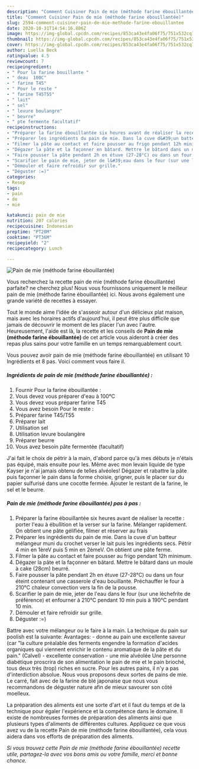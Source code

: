 ```yaml
---
description: "Comment Cuisiner Pain de mie (méthode farine ébouillantée)"
title: "Comment Cuisiner Pain de mie (méthode farine ébouillantée)"
slug: 2594-comment-cuisiner-pain-de-mie-methode-farine-ebouillantee
date: 2020-10-31T14:54:16.806Z
image: https://img-global.cpcdn.com/recipes/853ca43e4fa06f75/751x532cq70/pain-de-mie-methode-farine-ebouillantee-photo-principale-de-la-recette.jpg
thumbnail: https://img-global.cpcdn.com/recipes/853ca43e4fa06f75/751x532cq70/pain-de-mie-methode-farine-ebouillantee-photo-principale-de-la-recette.jpg
cover: https://img-global.cpcdn.com/recipes/853ca43e4fa06f75/751x532cq70/pain-de-mie-methode-farine-ebouillantee-photo-principale-de-la-recette.jpg
author: Luella Beck
ratingvalue: 4.5
reviewcount: 7
recipeingredient:
- " Pour la farine bouillante "
- " deau  100C"
- " farine T45"
- " Pour le reste "
- " farine T45T55"
- " lait"
- " sel"
- " levure boulangre"
- " beurre"
- " pte fermente facultatif"
recipeinstructions:
- "Préparer la farine ébouillantée six heures avant de réaliser la recette : porter l&#39;eau à ébullition et la verser sur la farine. Mélanger rapidement. On obtient une pâte gélifiée, filmer et réserver au frais"
- "Préparer les ingrédients du pain de mie. Dans la cuve d&#39;un batteur mélangeur muni du crochet verser le lait puis les ingrédients secs. Pétrir 4 min en 1èreV puis 5 min en 2èmeV. On obtient une pâte ferme."
- "Filmer la pâte au contact et faire pousser au frigo pendant 12h minimum."
- "Dégazer la pâte et la façonner en bâtard. Mettre le bâtard dans un moule à cake (28cm) beurré."
- "Faire pousser la pâte pendant 2h en étuve (27-28°C) ou dans un four éteint contenant une casserole d&#39;eau bouillante. Préchauffer le four à 210°C chaleur convection vers la fin de la pousse."
- "Scarifier le pain de mie, jeter de l&#39;eau dans le four (sur une lèchefrite de préférence) et enfourner à 210°C pendant 10 min puis à 190°C pendant 10 min."
- "Démouler et faire refroidir sur grille."
- "Déguster :=)"
categories:
- Resep
tags:
- pain
- de
- mie

katakunci: pain de mie 
nutrition: 207 calories
recipecuisine: Indonesian
preptime: "PT20M"
cooktime: "PT36M"
recipeyield: "2"
recipecategory: Lunch

---
```



![Pain de mie (méthode farine ébouillantée)](https://img-global.cpcdn.com/recipes/853ca43e4fa06f75/751x532cq70/pain-de-mie-methode-farine-ebouillantee-photo-principale-de-la-recette.jpg)

Vous recherchez la recette pain de mie (méthode farine ébouillantée) parfaite? ne cherchez plus! Nous vous fournissons uniquement le meilleur pain de mie (méthode farine ébouillantée) ici. Nous avons également une grande variété de recettes à essayer.

Tout le monde aime l'idée de s'asseoir autour d'un délicieux plat maison, mais avec les horaires actifs d'aujourd'hui, il peut être plus difficile que jamais de découvrir le moment de les placer l'un avec l'autre. Heureusement, l'aide est là, la recette et les conseils de <strong> Pain de mie (méthode farine ébouillantée) </strong> de cet article vous aideront à créer des repas plus sains pour votre famille en un temps remarquablement court.

<!--inarticleads1-->

Vous pouvez avoir pain de mie (méthode farine ébouillantée) en utilisant 10 Ingrédients et 8 pas. Voici comment vous faire il.

##### Ingrédients de pain de mie (méthode farine ébouillantée) :

1. Fournir  Pour la farine ébouillantée :
1. Vous devez vous préparer  d&#39;eau à 100°C
1. Vous devez vous préparer  farine T45
1. Vous avez besoin  Pour le reste :
1. Préparer  farine T45/T55
1. Préparer  lait
1. Utilisation  sel
1. Utilisation  levure boulangère
1. Préparer  beurre
1. Vous avez besoin  pâte fermentée (facultatif)


J&#39;ai fait le choix de pétrir à la main, d&#39;abord parce qu&#39;à mes débuts je n&#39;étais pas équipé, mais ensuite pour les. Même avec mon levain liquide de type Kayser je n&#39;ai jamais obtenu de telles alvéoles! Dégazer et rabattre la pâte puis façonner le pain dans la forme choisie, grigner, puis le placer sur du papier sulfurisé dans une cocotte fermée. Ajouter le restant de la farine, le sel et le beurre. 

<!--inarticleads2-->

##### Pain de mie (méthode farine ébouillantée) pas à pas :

1. Préparer la farine ébouillantée six heures avant de réaliser la recette : porter l&#39;eau à ébullition et la verser sur la farine. Mélanger rapidement. On obtient une pâte gélifiée, filmer et réserver au frais
1. Préparer les ingrédients du pain de mie. Dans la cuve d&#39;un batteur mélangeur muni du crochet verser le lait puis les ingrédients secs. Pétrir 4 min en 1èreV puis 5 min en 2èmeV. On obtient une pâte ferme.
1. Filmer la pâte au contact et faire pousser au frigo pendant 12h minimum.
1. Dégazer la pâte et la façonner en bâtard. Mettre le bâtard dans un moule à cake (28cm) beurré.
1. Faire pousser la pâte pendant 2h en étuve (27-28°C) ou dans un four éteint contenant une casserole d&#39;eau bouillante. Préchauffer le four à 210°C chaleur convection vers la fin de la pousse.
1. Scarifier le pain de mie, jeter de l&#39;eau dans le four (sur une lèchefrite de préférence) et enfourner à 210°C pendant 10 min puis à 190°C pendant 10 min.
1. Démouler et faire refroidir sur grille.
1. Déguster :=)


Battre avec votre mélangeur ou le faire à la main. La technique du pain sur poolish est la suivante: Avantages: - donne au pain une excellente saveur (car &#34;la culture préalable des ferments engendre la formation d&#39;acides organiques qui viennent enrichir le contenu aromatique de la pâte et du pain.&#34; (Calvel) - excellente conservation - une mie alvéolée Une personne diabétique proscrira de son alimentation le pain de mie et le pain brioché, tous deux très (trop) riches en sucre. Pour les autres pains, il n&#39;y a pas d&#39;interdiction absolue. Nous vous proposons deux sortes de pains de mie. Le carré, fait avec de la farine de blé japonaise que nous vous recommandons de déguster nature afin de mieux savourer son côté moelleux. 

<!--inarticleads1-->

<p>
La préparation des aliments est une sorte d'art et il faut du temps et de la technique pour égaler l'expérience et la compétence dans le domaine. Il existe de nombreuses formes de préparation des aliments ainsi que plusieurs types d'aliments de différentes cultures. Appliquez ce que vous avez vu de la recette Pain de mie (méthode farine ébouillantée), cela vous aidera dans vos efforts de préparation des aliments.
</p>

<p>
<i>Si vous trouvez cette Pain de mie (méthode farine ébouillantée) recette utile, partagez-la avec vos bons amis ou votre famille, merci et bonne chance.</i>
</p>
